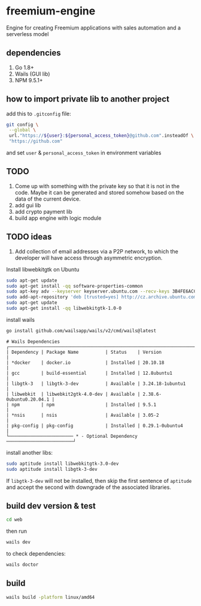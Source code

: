 # freemium-engine
Engine for creating Freemium applications with sales automation and a serverless model

## dependencies

1. Go 1.8+
2. Wails (GUI lib)
3. NPM 9.5.1+

## how to import private lib to another project

add this to `.gitconfig` file:

```bash
git config \
 --global \
 url."https://${user}:${personal_access_token}@github.com".insteadOf \
 "https://github.com"
```

and set `user` & `personal_access_token` in environment variables

## TODO

1. Come up with something with the private key so that it is not in the code. Maybe it can be generated and stored somehow based on the data of the current device.
2. add gui lib
3. add crypto payment lib
4. build app engine with logic module

## TODO ideas

1. Add collection of email addresses via a P2P network, to which the developer will have access through asymmetric encryption.

Install libwebkitgtk on Ubuntu

```bash
sudo apt-get update
sudo apt-get install -qq software-properties-common
sudo apt-key adv --keyserver keyserver.ubuntu.com --recv-keys 3B4FE6ACC0B21F32
sudo add-apt-repository 'deb [trusted=yes] http://cz.archive.ubuntu.com/ubuntu bionic main universe'
sudo apt-get update
sudo apt-get install -qq libwebkitgtk-1.0-0
```

install wails

```bash
go install github.com/wailsapp/wails/v2/cmd/wails@latest
```

```
# Wails Dependencies
┌──────────────────────────────────────────────────────────────────────────┐
| Dependency | Package Name          | Status    | Version                 |
| *docker    | docker.io             | Installed | 20.10.18                |
| gcc        | build-essential       | Installed | 12.8ubuntu1             |
| libgtk-3   | libgtk-3-dev          | Available | 3.24.18-1ubuntu1        |
| libwebkit  | libwebkit2gtk-4.0-dev | Available | 2.38.6-0ubuntu0.20.04.1 |
| npm        | npm                   | Installed | 9.5.1                   |
| *nsis      | nsis                  | Available | 3.05-2                  |
| pkg-config | pkg-config            | Installed | 0.29.1-0ubuntu4         |
└──────────────────────── * - Optional Dependency ─────────────────────────┘
```

install another libs:

```bash
sudo aptitude install libwebkitgtk-3.0-dev
sudo aptitude install libgtk-3-dev
```

If `libgtk-3-dev` will not be installed, then skip the first sentence of `aptitude` and accept the second with downgrade of the associated libraries.

## build dev version & test

```bash
cd web
```

then run

```bash
wails dev
```

to check dependencies:

```bash
wails doctor
```

## build

```bash
wails build -platform linux/amd64
```
